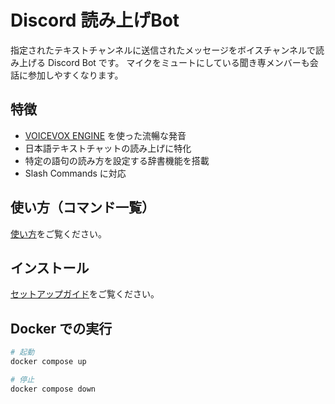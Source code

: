 # Discord 読み上げBot

指定されたテキストチャンネルに送信されたメッセージをボイスチャンネルで読み上げる Discord Bot です。
マイクをミュートにしている聞き専メンバーも会話に参加しやすくなります。

## 特徴

- [VOICEVOX ENGINE](https://github.com/VOICEVOX/voicevox_engine) を使った流暢な発音
- 日本語テキストチャットの読み上げに特化
- 特定の語句の読み方を設定する辞書機能を搭載
- Slash Commands に対応

## 使い方（コマンド一覧）

[使い方](docs/user_guide.md)をご覧ください。

## インストール

[セットアップガイド](docs/setup_guide.md)をご覧ください。

## Docker での実行

```bash
# 起動
docker compose up

# 停止
docker compose down
```
